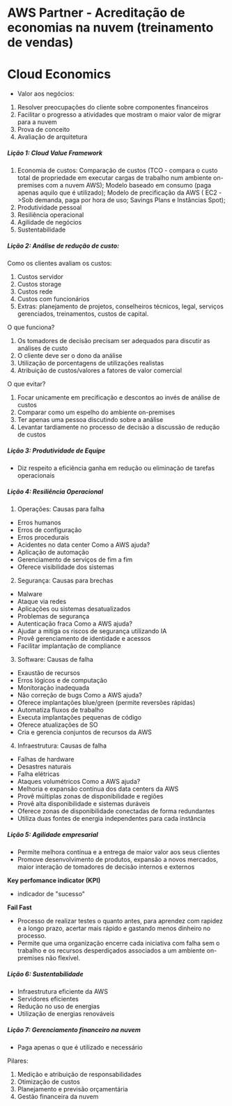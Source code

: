 # AWS Partner - Acreditação de economias na nuvem (treinamento de vendas)

# Cloud Economics
- Valor aos negócios:
1. Resolver preocupações do cliente sobre componentes financeiros
2. Facilitar o progresso a atividades que mostram o maior valor de migrar para a nuvem
3. Prova de conceito
4. Avaliação de arquitetura
##### Lição 1: Cloud Value Framework
1. Economia de custos: Comparação de custos (TCO - compara o custo total de propriedade em executar cargas de trabalho num ambiente on-premises com a nuvem AWS); Modelo baseado em consumo (paga apenas aquilo que é utilizado); Modelo de precificação da AWS ( EC2 ->Sob demanda, paga por hora de uso; Savings Plans e Instâncias Spot); 
2. Produtividade pessoal
3. Resiliência operacional
4. Agilidade de negócios
5. Sustentabilidade
##### Lição 2: Análise de redução de custo: 
Como os clientes avaliam os custos:
1. Custos servidor
2. Custos storage
3. Custos rede 
4. Custos com funcionários
5. Extras: planejamento de projetos, conselheiros técnicos, legal, serviços gerenciados, treinamentos, custos de capital.

O que funciona?
1. Os tomadores de decisão precisam ser adequados para discutir as análises de custo
2. O cliente deve ser o dono da análise
3. Utilização de porcentagens de utilizações realistas
4. Atribuição de custos/valores a fatores de valor comercial

O que evitar?
1. Focar unicamente em precificação e descontos ao invés de análise de custos
2. Comparar como um espelho do ambiente on-premises
3. Ter apenas uma pessoa discutindo sobre a análise 
4. Levantar tardiamente no processo de decisão a discussão de redução de custos

##### Lição 3: Produtividade de Equipe
- Diz respeito a eficiência ganha em redução ou eliminação de tarefas operacionais

##### Lição 4: Resiliência Operacional
1. Operações: Causas para falha
- Erros humanos
- Erros de configuração
- Erros procedurais
- Acidentes no data center
Como a AWS ajuda?
- Aplicação de automação
- Gerenciamento de serviços de fim a fim
- Oferece visibilidade dos sistemas

2. Segurança: Causas para brechas
- Malware 
- Ataque via redes
- Aplicações ou sistemas desatualizados
- Problemas de segurança
- Autenticação fraca 
Como a AWS ajuda?
- Ajudar a mitiga os riscos de segurança utilizando IA
- Provê gerenciamento de identidade e acessos
- Facilitar implantação de compliance

3. Software: Causas de falha
- Exaustão de recursos
- Erros lógicos e de computação
- Monitoração inadequada
- Não correção de bugs
Como a AWS ajuda?
- Oferece implantações blue/green (permite reversões rápidas)
- Automatiza fluxos de trabalho
- Executa implantações pequenas de código
- Oferece atualizações de SO
- Cria e gerencia conjuntos de recursos da AWS

4. Infraestrutura: Causas de falha
- Falhas de hardware
- Desastres naturais
- Falha elétricas
- Ataques volumétricos 
Como a AWS ajuda?
- Melhoria e expansão contínua dos data centers da AWS
- Provê múltiplas zonas de disponibilidade e regiões
- Provê alta disponibilidade e sistemas duráveis
- Oferece zonas de disponibilidade conectadas de forma redundantes
- Utiliza duas fontes de energia independentes para cada instância


##### Lição 5: Agilidade empresarial
- Permite melhora contínua e a entrega de maior valor aos seus clientes
- Promove desenvolvimento de produtos, expansão a novos mercados, maior interação de tomadores de decisão internos e externos

**Key perfomance indicator (KPI)**
- indicador de "sucesso"

**Fail Fast**
- Processo de realizar testes o quanto antes, para aprendez com rapidez e a longo prazo, acertar mais rápido e gastando menos dinheiro no processo. 
- Permite que uma organização encerre cada iniciativa com falha sem o trabalho e os recursos desperdiçados associados a um ambiente on-premises não flexível.


##### Lição 6: Sustentabilidade
- Infraestrutura eficiente da AWS
- Servidores eficientes
- Redução no uso de energias
- Utilização de energias renováveis


##### Lição 7: Gerenciamento financeiro na nuvem
- Paga apenas o que é utilizado e necessário

Pilares: 
1. Medição e atribuição de responsabilidades
2. Otimização de custos
3. Planejamento e previsão orçamentária
4. Gestão financeira da nuvem 



